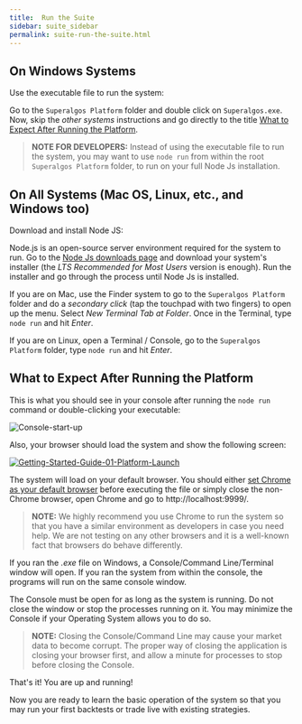 ```yaml
---
title:  Run the Suite
sidebar: suite_sidebar
permalink: suite-run-the-suite.html
---
```


## On Windows Systems

Use the executable file to run the system:

Go to the ```Superalgos Platform``` folder and double click on ```Superalgos.exe```. Now, skip the *other systems* instructions and go directly to the title [What to Expect After Running the Platform](#what-to-expect-after-running-the-platform).

> **NOTE FOR DEVELOPERS:** Instead of using the executable file to run the system, you may want to use ```node run``` from within the root ```Superalgos Platform``` folder, to run on your full Node Js installation.

## On All Systems (Mac OS, Linux, etc., and Windows too)

Download and install Node JS:

Node.js is an open-source server environment required for the system to run. Go to the [Node Js downloads page](https://nodejs.org/en/download/) and download your system's installer (the *LTS Recommended for Most Users* version is enough). Run the installer and go through the process until Node Js is installed.

If you are on Mac, use the Finder system to go to the ```Superalgos Platform``` folder and do a *secondary click* (tap the touchpad with two fingers) to open up the menu. Select *New Terminal Tab at Folder*. Once in the Terminal, type ```node run``` and hit *Enter*.

If you are on Linux, open a Terminal / Console, go to the ```Superalgos Platform``` folder, type ```node run``` and hit *Enter*.

## What to Expect After Running the Platform 

This is what you should see in your console after running the ```node run``` command or double-clicking your executable:

![Console-start-up](https://user-images.githubusercontent.com/13994516/67315449-e6111980-f506-11e9-8988-96e61dc7f497.PNG)

Also, your browser should load the system and show the following screen:

[![Getting-Started-Guide-01-Platform-Launch](https://user-images.githubusercontent.com/13994516/67231207-2907ba00-f43f-11e9-83e8-e36cc844b0eb.gif)](https://user-images.githubusercontent.com/13994516/67231207-2907ba00-f43f-11e9-83e8-e36cc844b0eb.gif)

The system will load on your default browser. You should either [set Chrome as your default browser](https://support.google.com/chrome/answer/95417?co=GENIE.Platform%3DDesktop&hl=en) before executing the file or simply close the non-Chrome browser, open Chrome and go to http://localhost:9999/.

> **NOTE:** We highly recommend you use Chrome to run the system so that you have a similar environment as developers in case you need help. We are not testing on any other browsers and it is a well-known fact that browsers do behave differently. 

If you ran the *.exe* file on Windows, a Console/Command Line/Terminal window will open. If you ran the system from within the console, the programs will run on the same console window. 

The Console must be open for as long as the system is running. Do not close the window or stop the processes running on it. You may minimize the Console if your Operating System allows you to do so.

> **NOTE:** Closing the Console/Command Line may cause your market data to become corrupt. The proper way of closing the application is closing your browser first, and allow a minute for processes to stop before closing the Console.

That's it! You are up and running!

Now you are ready to learn the basic operation of the system so that you may run your first backtests or trade live with existing strategies.